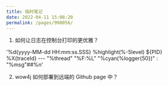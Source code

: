 ```yaml
---
title: 临时笔记
date: 2022-04-11 15:08:20
permalink: /pages/990056/
---
```


1. 如何让日志在控制台打印的更优雅？ 

'%d{yyyy-MM-dd HH:mm:ss.SSS}  %highlight(%-5level) ${PID} %X{traceId} --- "%thread" "%F:%L" "%cyan(%logger{50})" : "%msg"##%n'

2. wow4j 如何部署到远端的 Github page 中？
